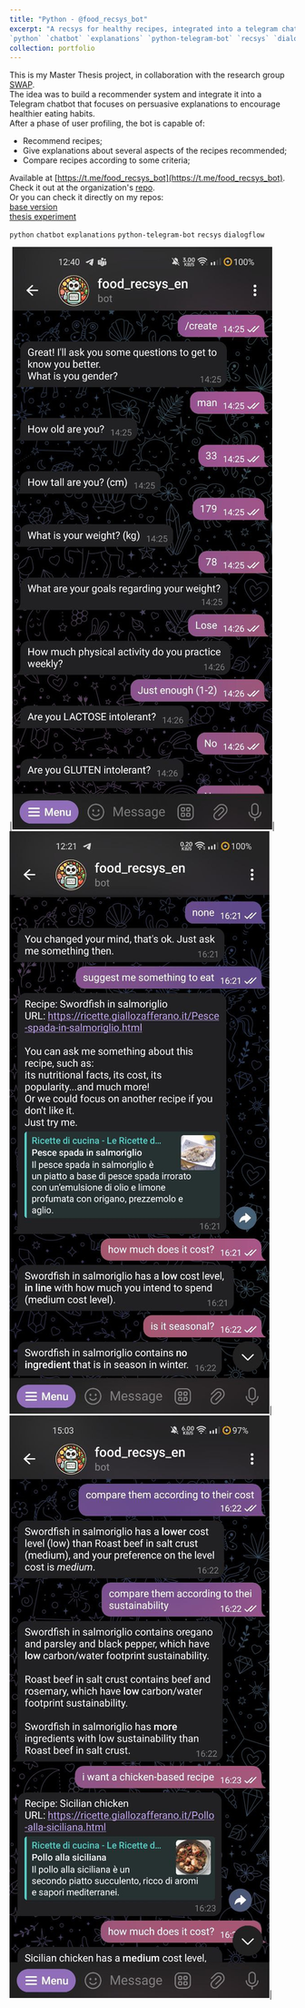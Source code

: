 ```yaml
---
title: "Python - @food_recsys_bot"
excerpt: "A recsys for healthy recipes, integrated into a telegram chatbot and focused on persuasive explanations to encourage users to adopt healthier eating habits. \
`python` `chatbot` `explanations` `python-telegram-bot` `recsys` `dialogflow`"
collection: portfolio
---
```


This is my Master Thesis project, in collaboration with the research group [SWAP](http://www.di.uniba.it/~swap/). \
The idea was to build a recommender system and integrate it into a Telegram chatbot that focuses on persuasive explanations to encourage healthier eating habits. \
After a phase of user profiling, the bot is capable of:
- Recommend recipes;
- Give explanations about several aspects of the recipes recommended;
- Compare recipes according to some criteria;

Available at [https://t.me/food_recsys_bot](https://t.me/food_recsys_bot). \
Check it out at the organization's [repo](https://github.com/swapUniba/food_recsys_bot). \
Or you can check it directly on my repos: \
[base version](https://github.com/GianFederico/FoodRecSysBot/tree/gianfederico) \
[thesis experiment](https://github.com/GianFederico/FoodRecSysBot/tree/thesis_poli)

`python` `chatbot` `explanations` `python-telegram-bot` `recsys` `dialogflow`

|<img src='/images/bot0.jpg'>|<img src='/images/bot1.jpg'>|<img src='/images/bot3.jpg'>|